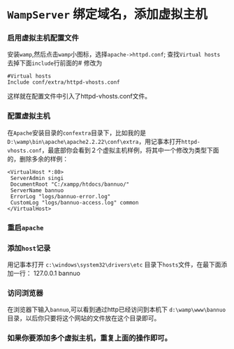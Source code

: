 # `WampServer` 绑定域名，添加虚拟主机

### 启用虚拟主机配置文件
安装`wamp`,然后点击`wamp`小图标，选择`apache->httpd.conf`;
查找` Virtual hosts ` 去掉下面`include`行前面的# 修改为
```
#Virtual hosts
Include conf/extra/httpd-vhosts.conf
```
这样就在配置文件中引入了httpd-vhosts.conf文件。

### 配置虚拟主机

在`Apache`安装目录的`confextra`目录下，比如我的是`D:\wamp\bin\apache\apache2.2.22\conf\extra`，用记事本打开`httpd-vhosts.conf`，最底部你会看到２个虚拟主机样例，将其中一个修改为类型下面的，删除多余的样例：
```
<VirtualHost *:80>
 ServerAdmin singi
 DocumentRoot "C:/xampp/htdocs/bannuo/"
 ServerName bannuo
 ErrorLog "logs/bannuo-error.log"
 CustomLog "logs/bannuo-access.log" common
</VirtualHost>
```

### 重启`apache`
### 添加`host`记录
用记事本打开 `c:\windows\system32\drivers\etc` 目录下`hosts`文件，在最下面添加一行： 
127.0.0.1 bannuo
### 访问浏览器
在浏览器下输入`bannuo`,可以看到通过http已经访问到本机下 `d:\wamp\www\bannuo`目录，以后你只要将这个网站的文件放在这个目录即可。 
### 如果你要添加多个虚拟主机，重复上面的操作即可。